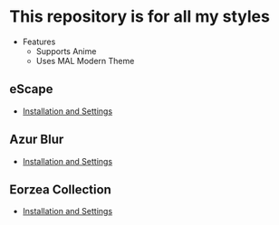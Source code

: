 # This repository is for all my styles

- Features
  - Supports Anime
  - Uses MAL Modern Theme

## eScape

- [Installation and Settings](https://murakumo-jp.github.io/MyAnimeList-CSS/eScape/)

## Azur Blur

- [Installation and Settings](https://murakumo-jp.github.io/MyAnimeList-CSS/AzurBlur/)

## Eorzea Collection

- [Installation and Settings](https://murakumo-jp.github.io/MyAnimeList-CSS/Eorzea_Collection/)
